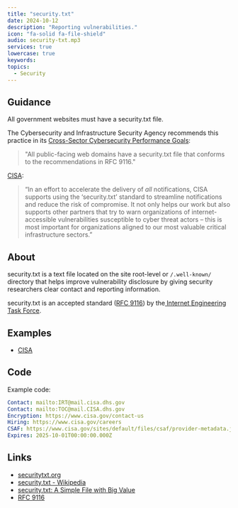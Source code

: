 ```yaml
---
title: "security.txt"
date: 2024-10-12
description: "Reporting vulnerabilities."
icon: "fa-solid fa-file-shield"
audio: security-txt.mp3
services: true
lowercase: true
keywords: 
topics:
  - Security
---
```


## Guidance

All government websites must have a security.txt file.

The Cybersecurity and Infrastructure Security Agency recommends this practice in its [Cross-Sector Cybersecurity Performance Goals](https://www.cisa.gov/cross-sector-cybersecurity-performance-goals):

> "All public-facing web domains have a security.txt file that conforms to the
recommendations in RFC 9116."

[CISA](https://www.cisa.gov/news-events/news/securitytxt-simple-file-big-value):

> “In an effort to accelerate the delivery of *all* notifications, CISA supports using the ‘security.txt’ standard to streamline notifications and reduce the risk of compromise. It not only helps our work but also supports other partners that try to warn organizations of internet-accessible vulnerabilities susceptible to cyber threat actors – this is most important for organizations aligned to our most valuable critical infrastructure sectors.”

## About

security.txt is a text file located on the site root-level or `/.well-known/` directory that helps improve vulnerability disclosure by giving security researchers clear contact and reporting information.

security.txt is an accepted standard ([RFC 9116](https://www.rfc-editor.org/rfc/rfc9116)) by the[ Internet Engineering Task Force](https://en.wikipedia.org/wiki/Internet_Engineering_Task_Force).

## Examples

* [CISA](https://www.cisa.gov/sites/default/files/security.txt)

## Code

Example code:

```yaml
Contact: mailto:IRT@mail.cisa.dhs.gov
Contact: mailto:TOC@mail.CISA.dhs.gov
Encryption: https://www.cisa.gov/contact-us
Hiring: https://www.cisa.gov/careers
CSAF: https://www.cisa.gov/sites/default/files/csaf/provider-metadata.json
Expires: 2025-10-01T00:00:00.000Z
```

## Links

* [securitytxt.org](https://securitytxt.org/)
* [security.txt - Wikipedia](https://en.wikipedia.org/w/index.php?title=Security.txt&oldid=1229043494)
* [security.txt: A Simple File with Big Value](https://www.cisa.gov/news-events/news/securitytxt-simple-file-big-value)
* [RFC 9116](https://www.rfc-editor.org/rfc/rfc9116)
